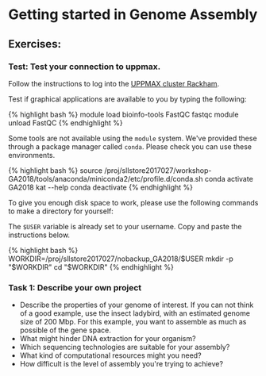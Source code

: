 # Getting started in Genome Assembly

## Exercises:

### Test: Test your connection to uppmax.

Follow the instructions to log into the [UPPMAX cluster Rackham](../uppmax_login.md).

Test if graphical applications are available to you by typing the following:

{% highlight bash %}
module load bioinfo-tools FastQC
fastqc
module unload FastQC
{% endhighlight %}

Some tools are not available using the `module` system. We've provided these through a package manager called
`conda`. Please check you can use these environments.

{% highlight bash %}
source /proj/sllstore2017027/workshop-GA2018/tools/anaconda/miniconda2/etc/profile.d/conda.sh
conda activate GA2018
kat --help
conda deactivate
{% endhighlight %}

To give you enough disk space to work, please use the following commands to make a directory for yourself:

The `$USER` variable is already set to your username. Copy and paste the instructions below.

{% highlight bash %}
WORKDIR=/proj/sllstore2017027/nobackup_GA2018/$USER
mkdir -p "$WORKDIR"
cd "$WORKDIR"
{% endhighlight %}

### Task 1: Describe your own project

* Describe the properties of your genome of interest. If you can not think of a good example, use the insect ladybird, with an estimated genome size of 200 Mbp. For this example, you want to assemble as much as possible of the gene space.
* What might hinder DNA extraction for your organism?
* Which sequencing technologies are suitable for your assembly?
* What kind of computational resources might you need?
* How difficult is the level of assembly you're trying to achieve?
